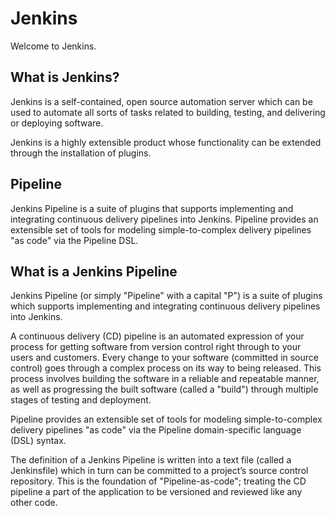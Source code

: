 # Jenkins

Welcome to Jenkins.

## What is Jenkins?

Jenkins is a self-contained, open source automation server which can be used to automate all sorts of tasks related to building, testing, and delivering or deploying software.

Jenkins is a highly extensible product whose functionality can be extended through the installation of plugins.

## Pipeline

Jenkins Pipeline is a suite of plugins that supports implementing and integrating continuous delivery pipelines into Jenkins. Pipeline provides an extensible set of tools for modeling simple-to-complex delivery pipelines "as code" via the Pipeline DSL.

## What is a Jenkins Pipeline

Jenkins Pipeline (or simply "Pipeline" with a capital "P") is a suite of plugins which supports implementing and integrating continuous delivery pipelines into Jenkins.

A continuous delivery (CD) pipeline is an automated expression of your process for getting software from version control right through to your users and customers. Every change to your software (committed in source control) goes through a complex process on its way to being released. This process involves building the software in a reliable and repeatable manner, as well as progressing the built software (called a "build") through multiple stages of testing and deployment.

Pipeline provides an extensible set of tools for modeling simple-to-complex delivery pipelines "as code" via the Pipeline domain-specific language (DSL) syntax.

The definition of a Jenkins Pipeline is written into a text file (called a Jenkinsfile) which in turn can be committed to a project’s source control repository. This is the foundation of "Pipeline-as-code"; treating the CD pipeline a part of the application to be versioned and reviewed like any other code.